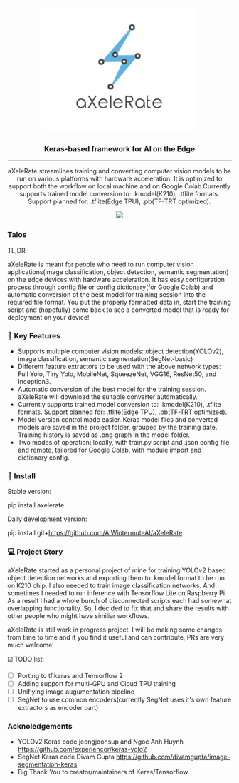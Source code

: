 <h1 align="center">
  <img src="https://raw.githubusercontent.com/AIWintermuteAI/aXeleRate/master/logo.png?token=AHYNY656IU52DK4W2KMVEDK6NILIO" alt="aXeleRate" width="350">
</h1>

<h3 align="center">Keras-based framework for AI on the Edge</h3>

<hr>
<p align="center">
aXeleRate streamlines training and converting computer vision models to be run on various platforms with hardware acceleration. It is optimized to support both the workflow on local machine and on Google Colab.Currently supports trained model conversion to: .kmodel(K210), .tflite formats. Support planned for: .tflite(Edge TPU), .pb(TF-TRT optimized).
</p>
<p align="center">
<img src='https://i.ibb.co/3NFH646/keras-model-to-talos.gif' width=550px>
</p>

### Talos

TL;DR

aXeleRate is meant for people who need to run computer vision applications(image classification, object detection, semantic segmentation) on the edge devices with hardware acceleration. It has easy configuration process through config file or config dictionary(for Google Colab) and automatic conversion of the best model for training session into the required file format. You put the properly formatted data in, start the training script and (hopefully) come back to see a converted model that is ready for deployment on your device!


### :wrench: Key Features
  - Supports multiple computer vision models: object detection(YOLOv2), image classification, semantic segmentation(SegNet-basic)
  - Different feature extractors to be used with the above network types: Full Yolo, Tiny Yolo, MobileNet, SqueezeNet, VGG16, ResNet50, and Inception3. 
  - Automatic conversion of the best model for the training session. aXeleRate will download the suitable converter automatically.
  - Currently supports trained model conversion to: .kmodel(K210), .tflite formats. Support planned for: .tflite(Edge TPU), .pb(TF-TRT optimized).
  - Model version control made easier. Keras model files and converted models are saved in the project folder, grouped by the training date. Training history is saved as .png graph in the model folder.
  - Two modes of operation: locally, with train.py script and .json config file and remote, tailored for Google Colab, with module import and dictionary config.

### 💾 Install

Stable version:

pip install axelerate

Daily development version:

pip install git+https://github.com/AIWintermuteAI/aXeleRate

###  :computer: Project Story

aXeleRate started as a personal project of mine for training YOLOv2 based object detection networks and exporting them to .kmodel format to be run on K210 chip. I also needed to train image classification networks. And sometimes I needed to run inference with Tensorflow Lite on Raspberry Pi. As a result I had a whole bunch of disconnected scripts each had somewhat overlapping functionality. So, I decided to fix that and share the results with other people who might have similiar workflows.

aXeleRate is still work in progress project. I will be making some changes from time to time and if you find it useful and can contribute, PRs are very much welcome!

:ballot_box_with_check: TODO list:

  - [ ] Porting to tf.keras and Tensorflow 2
  - [ ] Adding support for multi-GPU and Cloud TPU training
  - [ ] Unifiying image augumentation pipeline
  - [ ] SegNet to use common encoders(currently SegNet uses it's own feature extractors as encoder part)

### Acknoledgements

  - YOLOv2 Keras code jeongjoonsup and Ngoc Anh Huynh https://github.com/experiencor/keras-yolo2
  - SegNet Keras code Divam Gupta https://github.com/divamgupta/image-segmentation-keras
  - Big Thank You to creator/maintainers of Keras/Tensorflow
